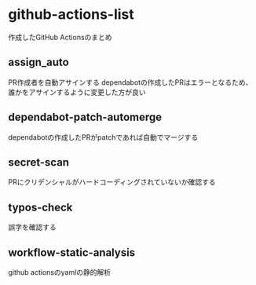 # github-actions-list
作成したGitHub Actionsのまとめ

## assign_auto
PR作成者を自動アサインする
dependabotの作成したPRはエラーとなるため、誰かをアサインするように変更した方が良い

## dependabot-patch-automerge
dependabotの作成したPRがpatchであれば自動でマージする

## secret-scan
PRにクリデンシャルがハードコーディングされていないか確認する

## typos-check
誤字を確認する

## workflow-static-analysis
github actionsのyamlの静的解析
